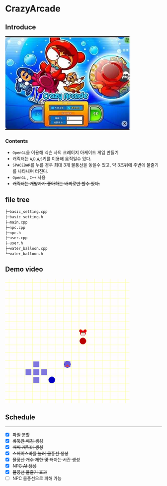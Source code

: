 # CrazyArcade

## Introduce

<img src="./ca_profile.jpg" width="400">

### Contents

- ``OpenGL``을 이용해 넥슨 사의 크레이지 아케이드 게임 만들기
- 캐릭터는 ``A``,``D``,``W``,``S``키를 이용해 움직일수 있다.
- ``SPACEBAR``를 누를 경우 최대 3개 물풍선을 놓을수 있고, 약 3초뒤에 주변에 물줄기를 나타내며 터진다.
- ``OpenGL`` , ``C++`` 사용
- ~~캐릭터는 개발자가 좋아하는 배찌로만 할수 있다.~~

## file tree

```bash
├─basic_setting.cpp
├─basic_setting.h
├─main.cpp
├─npc.cpp
├─npc.h
├─user.cpp
├─user.h
├─water_balloon.cpp
└─water_balloon.h
```

## Demo video

<img src="./crazyarcade.gif" width="400">

## Schedule
***
- [x] ~~파일 분할~~
- [x] ~~바둑판 배경 생성~~
- [x] ~~배찌 캐릭터 생성~~
- [x] ~~스페이스바를 눌러 물풍선 생성~~
- [x] ~~물풍선 개수 제한 및 터지는 시간 생성~~
- [x] ~~NPC AI 생성~~
- [x] ~~물풍선 물줄기 효과~~
- [ ] NPC 물풍선으로 피해 가능
